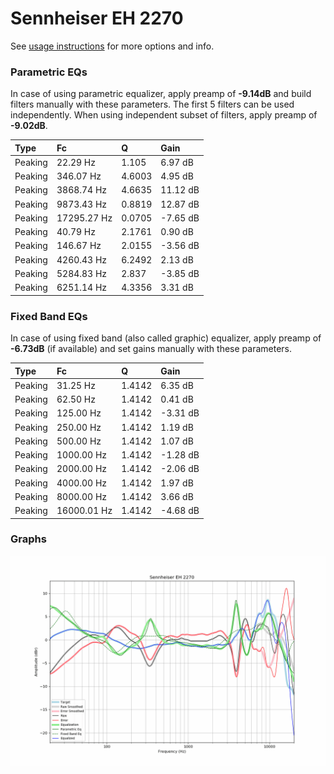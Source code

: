 # Sennheiser EH 2270
See [usage instructions](https://github.com/jaakkopasanen/AutoEq#usage) for more options and info.

### Parametric EQs
In case of using parametric equalizer, apply preamp of **-9.14dB** and build filters manually
with these parameters. The first 5 filters can be used independently.
When using independent subset of filters, apply preamp of **-9.02dB**.

| Type    | Fc          |      Q | Gain     |
|:--------|:------------|:-------|:---------|
| Peaking | 22.29 Hz    | 1.105  | 6.97 dB  |
| Peaking | 346.07 Hz   | 4.6003 | 4.95 dB  |
| Peaking | 3868.74 Hz  | 4.6635 | 11.12 dB |
| Peaking | 9873.43 Hz  | 0.8819 | 12.87 dB |
| Peaking | 17295.27 Hz | 0.0705 | -7.65 dB |
| Peaking | 40.79 Hz    | 2.1761 | 0.90 dB  |
| Peaking | 146.67 Hz   | 2.0155 | -3.56 dB |
| Peaking | 4260.43 Hz  | 6.2492 | 2.13 dB  |
| Peaking | 5284.83 Hz  | 2.837  | -3.85 dB |
| Peaking | 6251.14 Hz  | 4.3356 | 3.31 dB  |

### Fixed Band EQs
In case of using fixed band (also called graphic) equalizer, apply preamp of **-6.73dB**
(if available) and set gains manually with these parameters.

| Type    | Fc          |      Q | Gain     |
|:--------|:------------|:-------|:---------|
| Peaking | 31.25 Hz    | 1.4142 | 6.35 dB  |
| Peaking | 62.50 Hz    | 1.4142 | 0.41 dB  |
| Peaking | 125.00 Hz   | 1.4142 | -3.31 dB |
| Peaking | 250.00 Hz   | 1.4142 | 1.19 dB  |
| Peaking | 500.00 Hz   | 1.4142 | 1.07 dB  |
| Peaking | 1000.00 Hz  | 1.4142 | -1.28 dB |
| Peaking | 2000.00 Hz  | 1.4142 | -2.06 dB |
| Peaking | 4000.00 Hz  | 1.4142 | 1.97 dB  |
| Peaking | 8000.00 Hz  | 1.4142 | 3.66 dB  |
| Peaking | 16000.01 Hz | 1.4142 | -4.68 dB |

### Graphs
![](./Sennheiser%20EH%202270.png)